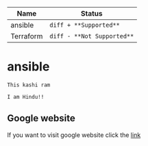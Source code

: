 | Name          | Status                         |
| ------------- | -----------------              |
| ansible       |  ```diff + **Supported**```    |
| Terraform     |  ```diff - **Not Supported**```|
# ansible
`This kashi ram`
```bash
I am Hindu!!
```
## Google website
If you want to visit google website click the
[link](https://www.google.com/)
